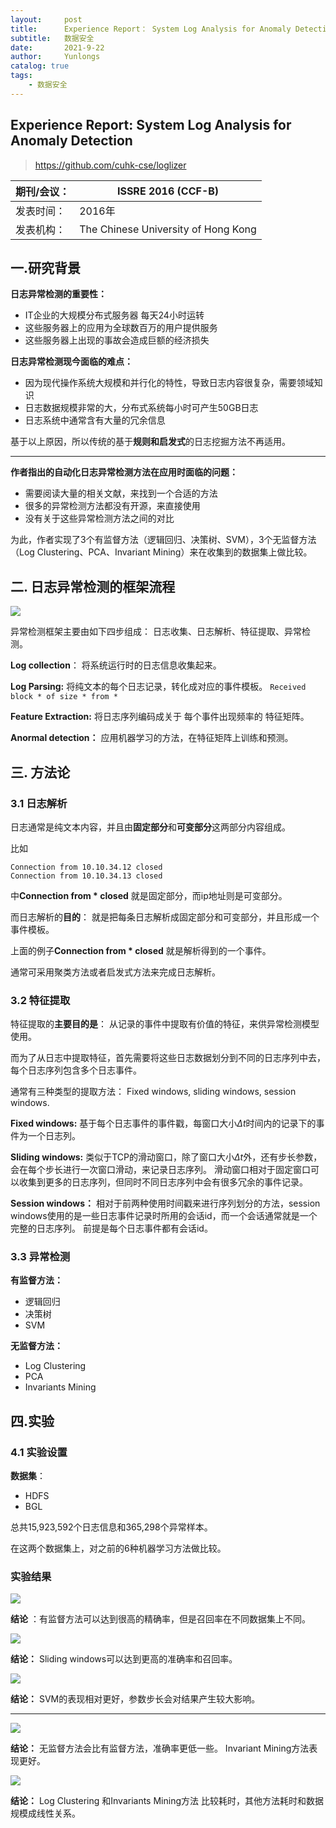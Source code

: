 ```yaml
---
layout:     post
title:      Experience Report： System Log Analysis for Anomaly Detection阅读笔记
subtitle:   数据安全
date:       2021-9-22
author:     Yunlongs
catalog: true
tags:
    - 数据安全
---
```


## Experience Report: System Log Analysis for Anomaly Detection
> https://github.com/cuhk-cse/loglizer

|期刊/会议： |ISSRE 2016 (CCF-B)|
| ---|---|
|发表时间：|2016年|
|发表机构：|The Chinese University of Hong Kong|


## 一.研究背景

**日志异常检测的重要性：**
- IT企业的大规模分布式服务器 每天24小时运转
- 这些服务器上的应用为全球数百万的用户提供服务
- 这些服务器上出现的事故会造成巨额的经济损失

**日志异常检测现今面临的难点：**
- 因为现代操作系统大规模和并行化的特性，导致日志内容很复杂，需要领域知识
- 日志数据规模非常的大，分布式系统每小时可产生50GB日志
- 日志系统中通常含有大量的冗余信息

基于以上原因，所以传统的基于**规则和启发式**的日志挖掘方法不再适用。

----
**作者指出的自动化日志异常检测方法在应用时面临的问题：**
- 需要阅读大量的相关文献，来找到一个合适的方法
- 很多的异常检测方法都没有开源，来直接使用
- 没有关于这些异常检测方法之间的对比

为此，作者实现了3个有监督方法（逻辑回归、决策树、SVM），3个无监督方法（Log Clustering、PCA、Invariant Mining）来在收集到的数据集上做比较。


## 二. 日志异常检测的框架流程
![](https://yunlongs-1253041399.cos.ap-chengdu.myqcloud.com/image/image/logizer-1.png)

异常检测框架主要由如下四步组成： 日志收集、日志解析、特征提取、异常检测。

**Log collection**： 将系统运行时的日志信息收集起来。

**Log Parsing:** 将纯文本的每个日志记录，转化成对应的事件模板。
`Received block * of size * from *`

**Feature Extraction:** 将日志序列编码成关于 每个事件出现频率的 特征矩阵。

**Anormal detection：** 应用机器学习的方法，在特征矩阵上训练和预测。

## 三. 方法论
### 3.1 日志解析

日志通常是纯文本内容，并且由**固定部分**和**可变部分**这两部分内容组成。

比如
```
Connection from 10.10.34.12 closed
Connection from 10.10.34.13 closed
```
中**Connection from * closed**  就是固定部分，而ip地址则是可变部分。

而日志解析的**目的**： 就是把每条日志解析成固定部分和可变部分，并且形成一个事件模板。

上面的例子**Connection from * closed** 就是解析得到的一个事件。

通常可采用聚类方法或者启发式方法来完成日志解析。

### 3.2 特征提取

特征提取的**主要目的是**： 从记录的事件中提取有价值的特征，来供异常检测模型使用。

而为了从日志中提取特征，首先需要将这些日志数据划分到不同的日志序列中去，每个日志序列包含多个日志事件。

通常有三种类型的提取方法： Fixed windows, sliding windows, session windows.

**Fixed windows:** 基于每个日志事件的事件戳，每窗口大小$\Delta t$时间内的记录下的事件为一个日志列。

**Sliding windows:** 类似于TCP的滑动窗口，除了窗口大小$\Delta t$外，还有步长参数，会在每个步长进行一次窗口滑动，来记录日志序列。 滑动窗口相对于固定窗口可以收集到更多的日志序列，但同时不同日志序列中会有很多冗余的事件记录。

**Session windows：** 相对于前两种使用时间戳来进行序列划分的方法，session windows使用的是一些日志事件记录时所用的会话id，而一个会话通常就是一个完整的日志序列。 前提是每个日志事件都有会话id。


### 3.3 异常检测
**有监督方法：**
- 逻辑回归
- 决策树
- SVM

**无监督方法：**
- Log Clustering
- PCA
- Invariants Mining


## 四.实验
### 4.1 实验设置

**数据集**：
- HDFS
- BGL

总共15,923,592个日志信息和365,298个异常样本。

在这两个数据集上，对之前的6种机器学习方法做比较。

### 实验结果

![](https://yunlongs-1253041399.cos.ap-chengdu.myqcloud.com/image/image/logizer-2.png)

**结论** ：有监督方法可以达到很高的精确率，但是召回率在不同数据集上不同。

![](https://yunlongs-1253041399.cos.ap-chengdu.myqcloud.com/image/image/logizer-3.png)

**结论：** Sliding windows可以达到更高的准确率和召回率。


![](https://yunlongs-1253041399.cos.ap-chengdu.myqcloud.com/image/image/logizer-4.png)

**结论：** SVM的表现相对更好，参数步长会对结果产生较大影响。


-----

![](https://yunlongs-1253041399.cos.ap-chengdu.myqcloud.com/image/image/logizer-6.png)

**结论：** 无监督方法会比有监督方法，准确率更低一些。 Invariant Mining方法表现更好。

![](https://yunlongs-1253041399.cos.ap-chengdu.myqcloud.com/image/image/logizer-5.png)

**结论：** Log Clustering 和Invariants Mining方法 比较耗时，其他方法耗时和数据规模成线性关系。